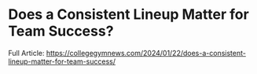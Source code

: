 # Does a Consistent Lineup Matter for Team Success?
Full Article: https://collegegymnews.com/2024/01/22/does-a-consistent-lineup-matter-for-team-success/
